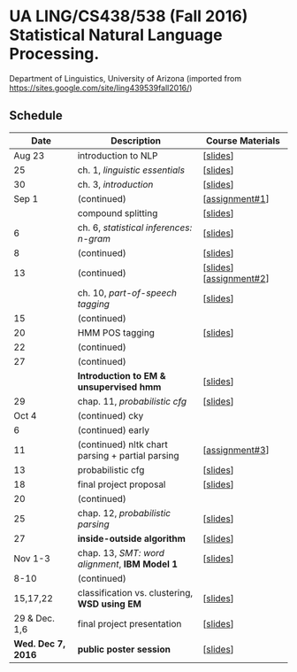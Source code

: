 # UA LING/CS438/538 (Fall 2016) Statistical Natural Language Processing. 

Department of Linguistics, University of Arizona (imported from https://sites.google.com/site/ling439539fall2016/)


## Schedule
| Date |	Description	 |Course Materials |
| ------------ | ------------ | ------------  |
| Aug 23 | introduction to NLP | [[slides]()] |
|  25 | ch. 1, *linguistic essentials* | [[slides]()] |
|  30 | ch. 3, *introduction* | [[slides]()] |
| Sep 1 | (continued) | [[assignment#1]()] |
|  | compound splitting | [[slides]()] |
| 6| ch. 6, *statistical inferences: n-gram* | [[slides]()] |
| 8| (continued) | [[slides]()] |
| 13| (continued) | [[slides]()] [[assignment#2]()] |
| | ch. 10, *part-of-speech tagging* | [[slides]()] |
| 15| (continued) |  |
| 20| HMM  POS tagging | [[slides]()] |
| 22| (continued) |  |
| 27| (continued) |  |
| | **Introduction to EM & unsupervised hmm** | [[slides]()] |
| 29| chap. 11, *probabilistic cfg* | [[slides]()] |
| Oct 4 | (continued) cky |  |
| 6 | (continued) early |  |
| 11 | (continued) nltk chart parsing + partial parsing | [[assignment#3]()]  |
| 13| probabilistic cfg | [[slides]()] |
| 18| final project proposal | [[slides]()] |
| 20| (continued) |  |
| 25| chap. 12, *probabilistic parsing* | [[slides]()] |
| 27| **inside-outside algorithm** | [[slides]()] |
| Nov 1-3| chap. 13, *SMT: word alignment*, **IBM Model 1** | [[slides]()] |
| 8-10| (continued) |  |
| 15,17,22| classification vs. clustering, **WSD using EM** | [[slides]()] |
| 29 & Dec. 1,6| final project presentation | [[slides]()] |
| **Wed. Dec 7, 2016**| **public poster session** | [[slides]()] |
